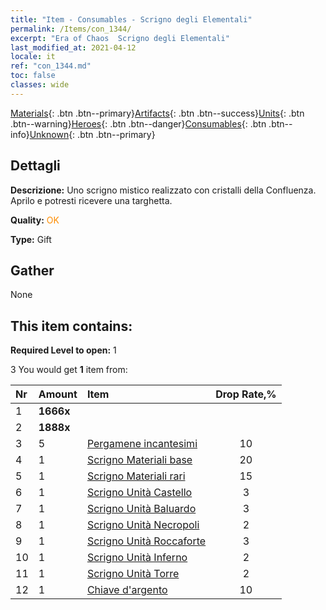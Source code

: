```yaml
---
title: "Item - Consumables - Scrigno degli Elementali"
permalink: /Items/con_1344/
excerpt: "Era of Chaos  Scrigno degli Elementali"
last_modified_at: 2021-04-12
locale: it
ref: "con_1344.md"
toc: false
classes: wide
---
```

 [Materials](/it/Items/){: .btn .btn--primary}[Artifacts](/it/Items/Artifacts/){: .btn .btn--success}[Units](/it/Items/Units/){: .btn .btn--warning}[Heroes](/it/Items/Heroes/){: .btn .btn--danger}[Consumables](/it/Items/Consumables/){: .btn .btn--info}[Unknown](/it/Items/Unknown/){: .btn .btn--primary}

## Dettagli
 **Descrizione:** Uno scrigno mistico realizzato con cristalli della Confluenza. Aprilo e potresti ricevere una targhetta.

 **Quality:** <span style="color: #FF8C00">OK</span>

 **Type:** Gift

## Gather

  None

## This item contains:

 **Required Level to open:** 1

 3 You would get **1** item  from:

  | Nr | Amount |     Item    | Drop Rate,% |
  |:---|:-------|:------------|:---------:|
  | 1 |  **1666x** | <i class="fas fa-coins"/> |  | 15 | 
  | 2 |  **1888x** | <i class="fas fa-coins"/> |  | 15 | 
  | 3 | 5 | [Pergamene incantesimi](/it/Items/con_694/) | 10 | 
  | 4 | 1 | [Scrigno Materiali base](/it/Items/con_756/) | 20 | 
  | 5 | 1 | [Scrigno Materiali rari](/it/Items/con_757/) | 15 | 
  | 6 | 1 | [Scrigno Unità Castello](/it/Items/con_1269/) | 3 | 
  | 7 | 1 | [Scrigno Unità Baluardo](/it/Items/con_1270/) | 3 | 
  | 8 | 1 | [Scrigno Unità Necropoli](/it/Items/con_1271/) | 2 | 
  | 9 | 1 | [Scrigno Unità Roccaforte](/it/Items/con_1272/) | 3 | 
  | 10 | 1 | [Scrigno Unità Inferno](/it/Items/con_1273/) | 2 | 
  | 11 | 1 | [Scrigno Unità Torre](/it/Items/con_1274/) | 2 | 
  | 12 | 1 | [Chiave d'argento](/it/Items/con_693/) | 10 | 
